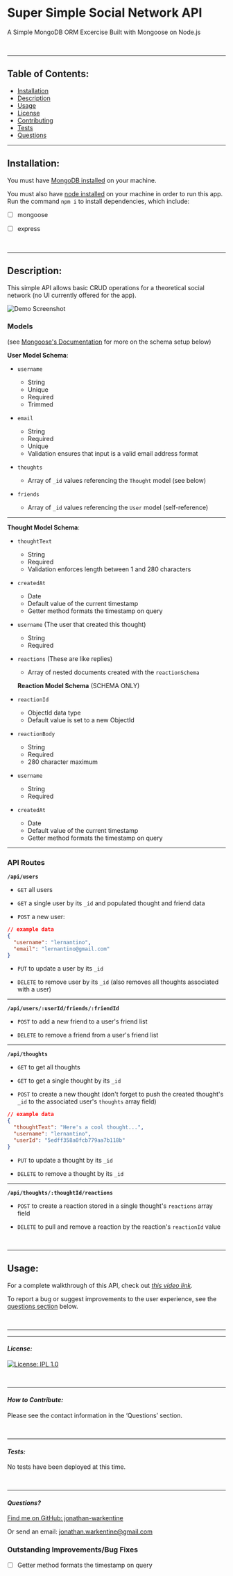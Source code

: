 # Super Simple Social Network API
A Simple MongoDB ORM Excercise Built with Mongoose on Node.js

&nbsp;  

---

## Table of Contents:

- [Installation](#installation)
- [Description](#description)
- [Usage](#usage)
- [License](#license)
- [Contributing](#contributing)
- [Tests](#tests)
- [Questions](#questions)

---

## Installation:
You must have [MongoDB installed](https://www.mongodb.com/cloud/atlas/register) on your machine.

You must also have [node installed](https://nodejs.org/en/download/) on your machine in order to run this app. Run the command `npm i` to install dependencies, which include:

- [ ] mongoose
- [ ] express


&nbsp;  

---


## Description:

This simple API allows basic CRUD operations for a theoretical social network (no UI currently offered for the app).

![Demo Screenshot](./assets/screenshots/default.png)

### Models
(see [Mongoose's Documentation](https://mongoosejs.com/docs/) for more on the schema setup below)

**User Model Schema**:

* `username`
  * String
  * Unique
  * Required
  * Trimmed

* `email`
  * String
  * Required
  * Unique
  * Validation ensures that input is a valid email address format

* `thoughts`
  * Array of `_id` values referencing the `Thought` model (see below)

* `friends`
  * Array of `_id` values referencing the `User` model (self-reference)

---

**Thought Model Schema**:

* `thoughtText`
  * String
  * Required
  * Validation enforces length between 1 and 280 characters

* `createdAt`
  * Date
  * Default value of the current timestamp
  * Getter method formats the timestamp on query

* `username` (The user that created this thought)
  * String
  * Required

* `reactions` (These are like replies)
  * Array of nested documents created with the `reactionSchema`

  **Reaction Model Schema** (SCHEMA ONLY)

* `reactionId`
  * ObjectId data type
  * Default value is set to a new ObjectId

* `reactionBody`
  * String
  * Required
  * 280 character maximum

* `username`
  * String
  * Required

* `createdAt`
  * Date
  * Default value of the current timestamp
  * Getter method formats the timestamp on query

---

### API Routes

**`/api/users`**

* `GET` all users

* `GET` a single user by its `_id` and populated thought and friend data

* `POST` a new user:

```json
// example data
{
  "username": "lernantino",
  "email": "lernantino@gmail.com"
}
```

* `PUT` to update a user by its `_id`

* `DELETE` to remove user by its `_id` (also removes all thoughts associated with a user)

---

**`/api/users/:userId/friends/:friendId`**

* `POST` to add a new friend to a user's friend list

* `DELETE` to remove a friend from a user's friend list

---

**`/api/thoughts`**

* `GET` to get all thoughts

* `GET` to get a single thought by its `_id`

* `POST` to create a new thought (don't forget to push the created thought's `_id` to the associated user's `thoughts` array field)

```json
// example data
{
  "thoughtText": "Here's a cool thought...",
  "username": "lernantino",
  "userId": "5edff358a0fcb779aa7b118b"
}
```

* `PUT` to update a thought by its `_id`

* `DELETE` to remove a thought by its `_id`

---

**`/api/thoughts/:thoughtId/reactions`**

* `POST` to create a reaction stored in a single thought's `reactions` array field

* `DELETE` to pull and remove a reaction by the reaction's `reactionId` value


&nbsp;  

---
## Usage:

For a complete walkthrough of this API, check out *[this video link](https://youtu.be/Iua_372QDkI).*



To report a bug or suggest improvements to the user experience, see the [questions section](#questions) below.

&nbsp;  

---
---
#### *License:*

[![License: IPL 1.0](https://img.shields.io/badge/License-IPL_1.0-blue.svg)](https://opensource.org/licenses/MIT)

&nbsp;  

---
#### *How to Contribute:*

Please see the contact information in the ‘Questions’ section.

&nbsp;  

---

#### *Tests:*

No tests have been deployed at this time.

&nbsp;  

---

#### *Questions?*

[Find me on GitHub: jonathan-warkentine](https://github.com/jonathan-warkentine)

Or send an email: [jonathan.warkentine@gmail.com](mailto:jonathan.warkentine@gmail.com)

### Outstanding Improvements/Bug Fixes
- [ ] Getter method formats the timestamp on query